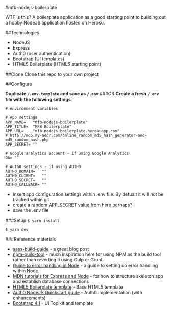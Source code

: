 #mfb-nodejs-boilerplate

WTF is this? A boilerplate application as a good starting point to building out a hobby NodeJS application hosted on Heroku.

##Technologies
* NodeJS
* Express
* Auth0 (user authentication)
* Bootstrap (UI templates)
* HTML5 Boilerplate (HTML5 starting point)

##Clone
Clone this repo to your own project

##Configure

**Duplicate `/.env-template` and save as `/.env`**
###OR
**Create a fresh `/.env` file with the following settings**
```
# environment variables

# App settings
APP_NAME=   "mfb-nodejs-boilerplate"
APP_TITLE=  "MFB Boilerplate"
APP_URL= 	"mfb-nodejs-boilerplate.herokuapp.com"
# http://md5.my-addr.com/online_random_md5_hash_generator-and-md5_random_hash.php
APP_SECRET= ""

# Google analytics account - if using Google Analytics
GA= ""

# Auth0 settings - if using AUTH0
AUTH0_DOMAIN=   ""
AUTH0_CLIENT=   ""
AUTH0_SECRET=   ""
AUTH0_CALLBACK= ""

```
* insert app configuration settings within .env file. By defualt it will not be tracked within git
* create a random APP_SECRET value [from here perhaps?](http://md5.my-addr.com/online_random_md5_hash_generator-and-md5_random_hash.php?)
* save the .env file

###Setup
`$ yarn install`

`$ yarn dev`

###Reference materials
* [sass-build-guide](https://github.com/hellobrian/sass-recipes/tree/master/node-sass) - a great blog post
* [npm-build-tool](https://www.keithcirkel.co.uk/how-to-use-npm-as-a-build-tool/) - much inspiration here for using NPM as the build tool rather than reverting ti using Gulp or Grunt.
* [Guide to error handling in Node](https://thecodebarbarian.com/80-20-guide-to-express-error-handling) - a guide to setting up error handling within Node.
* [MDN tutorials for Express and Node](https://developer.mozilla.org/en-US/docs/Learn/Server-side/Express_Nodejs/Tutorial_local_library_website) - for how to structure skeleton app and establish database connections
* [HTML5 Boilerplate template](https://html5boilerplate.com/) - Base HTML5 template
* [Auth0 NodeJS Quickstart guide](https://auth0.com/docs/quickstart/webapp/nodejs) - Auth0 implementation (with enhancements)
* [Bootstrap 4.1](https://getbootstrap.com/docs/4.1) - UI Toolkit and template
